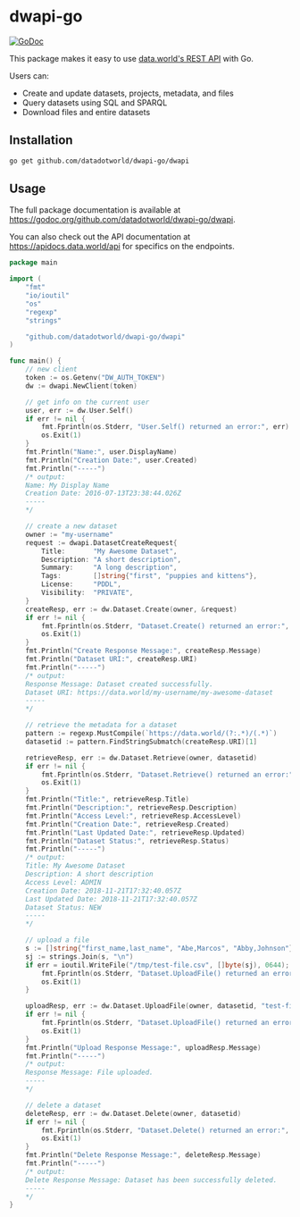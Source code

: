 # dwapi-go

[![GoDoc](https://godoc.org/github.com/datadotworld/dwapi-go/dwapi?status.svg)](https://godoc.org/github.com/datadotworld/dwapi-go/dwapi)

This package makes it easy to use [data.world's REST API](https://apidocs.data.world/api) with Go.

Users can:
* Create and update datasets, projects, metadata, and files
* Query datasets using SQL and SPARQL
* Download files and entire datasets

## Installation

```bash
go get github.com/datadotworld/dwapi-go/dwapi
```

## Usage
The full package documentation is available at https://godoc.org/github.com/datadotworld/dwapi-go/dwapi.

You can also check out the API documentation at https://apidocs.data.world/api for specifics on the endpoints.

```go
package main

import (
	"fmt"
	"io/ioutil"
	"os"
	"regexp"
	"strings"

	"github.com/datadotworld/dwapi-go/dwapi"
)

func main() {
	// new client
	token := os.Getenv("DW_AUTH_TOKEN")
	dw := dwapi.NewClient(token)

	// get info on the current user
	user, err := dw.User.Self()
	if err != nil {
		fmt.Fprintln(os.Stderr, "User.Self() returned an error:", err)
		os.Exit(1)
	}
	fmt.Println("Name:", user.DisplayName)
	fmt.Println("Creation Date:", user.Created)
	fmt.Println("-----")
	/* output:
	Name: My Display Name
	Creation Date: 2016-07-13T23:38:44.026Z
	-----
	*/

	// create a new dataset
	owner := "my-username"
	request := dwapi.DatasetCreateRequest{
		Title:       "My Awesome Dataset",
		Description: "A short description",
		Summary:     "A long description",
		Tags:        []string{"first", "puppies and kittens"},
		License:     "PDDL",
		Visibility:  "PRIVATE",
	}
	createResp, err := dw.Dataset.Create(owner, &request)
	if err != nil {
		fmt.Fprintln(os.Stderr, "Dataset.Create() returned an error:", err)
		os.Exit(1)
	}
	fmt.Println("Create Response Message:", createResp.Message)
	fmt.Println("Dataset URI:", createResp.URI)
	fmt.Println("-----")
	/* output:
	Response Message: Dataset created successfully.
	Dataset URI: https://data.world/my-username/my-awesome-dataset
	-----
	*/

	// retrieve the metadata for a dataset
	pattern := regexp.MustCompile(`https://data.world/(?:.*)/(.*)`)
	datasetid := pattern.FindStringSubmatch(createResp.URI)[1]

	retrieveResp, err := dw.Dataset.Retrieve(owner, datasetid)
	if err != nil {
		fmt.Fprintln(os.Stderr, "Dataset.Retrieve() returned an error:", err)
		os.Exit(1)
	}
	fmt.Println("Title:", retrieveResp.Title)
	fmt.Println("Description:", retrieveResp.Description)
	fmt.Println("Access Level:", retrieveResp.AccessLevel)
	fmt.Println("Creation Date:", retrieveResp.Created)
	fmt.Println("Last Updated Date:", retrieveResp.Updated)
	fmt.Println("Dataset Status:", retrieveResp.Status)
	fmt.Println("-----")
	/* output:
	Title: My Awesome Dataset
	Description: A short description
	Access Level: ADMIN
	Creation Date: 2018-11-21T17:32:40.057Z
	Last Updated Date: 2018-11-21T17:32:40.057Z
	Dataset Status: NEW
	-----
	*/

	// upload a file
	s := []string{"first_name,last_name", "Abe,Marcos", "Abby,Johnson"}
	sj := strings.Join(s, "\n")
	if err = ioutil.WriteFile("/tmp/test-file.csv", []byte(sj), 0644); err != nil {
		fmt.Fprintln(os.Stderr, "Dataset.UploadFile() returned an error while creating a file:", err)
		os.Exit(1)
	}

	uploadResp, err := dw.Dataset.UploadFile(owner, datasetid, "test-file.csv", "/tmp/test-file.csv", false)
	if err != nil {
		fmt.Fprintln(os.Stderr, "Dataset.UploadFile() returned an error:", err)
		os.Exit(1)
	}
	fmt.Println("Upload Response Message:", uploadResp.Message)
	fmt.Println("-----")
	/* output:
	Response Message: File uploaded.
	-----
	*/

	// delete a dataset
	deleteResp, err := dw.Dataset.Delete(owner, datasetid)
	if err != nil {
		fmt.Fprintln(os.Stderr, "Dataset.Delete() returned an error:", err)
		os.Exit(1)
	}
	fmt.Println("Delete Response Message:", deleteResp.Message)
	fmt.Println("-----")
	/* output:
	Delete Response Message: Dataset has been successfully deleted.
	-----
	*/
}
```
